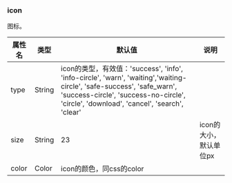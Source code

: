 ### icon

 图标。

|属性名	| 类型 |	默认值 |	说明 |
|-------|------|--------|-------|
|type	| String	|	icon的类型，有效值：'success', 'info', 'info-circle', 'warn', 'waiting','waiting-circle', 'safe-success', 'safe_warn', 'success-circle', 'success-no-circle', 'circle', 'download', 'cancel', 'search', 'clear'|
|size	| String |	23	| icon的大小，默认单位px |
| color	| Color	|	icon的颜色，同css的color |


 <!-- ![](./img/icon/icon.png) -->
